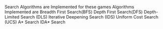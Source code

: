 Search Algorithms are Implemented for these games
Algorithms Implemented are
Breadth First Search(BFS)
Depth First Search(DFS)
Depth-Limited Search (DLS)
Iterative Deepening Search (IDS)
Uniform Cost Search (UCS)
A* Search
IDA* Search
